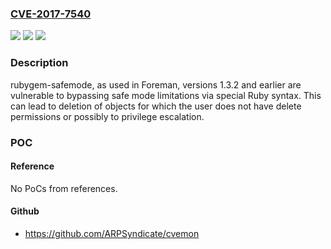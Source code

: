 ### [CVE-2017-7540](https://cve.mitre.org/cgi-bin/cvename.cgi?name=CVE-2017-7540)
![](https://img.shields.io/static/v1?label=Product&message=rubygem-safemode&color=blue)
![](https://img.shields.io/static/v1?label=Version&message=n%2Fa&color=blue)
![](https://img.shields.io/static/v1?label=Vulnerability&message=CWE-184&color=brighgreen)

### Description

rubygem-safemode, as used in Foreman, versions 1.3.2 and earlier are vulnerable to bypassing safe mode limitations via special Ruby syntax. This can lead to deletion of objects for which the user does not have delete permissions or possibly to privilege escalation.

### POC

#### Reference
No PoCs from references.

#### Github
- https://github.com/ARPSyndicate/cvemon

